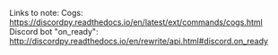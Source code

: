 Links to note:
Cogs: https://discordpy.readthedocs.io/en/latest/ext/commands/cogs.html
Discord bot "on_ready": http://discordpy.readthedocs.io/en/rewrite/api.html#discord.on_ready

